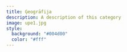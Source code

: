 ```yaml
---
title: Ģeogrāfija
description: A description of this category
image: upe1.jpg
style:
  background: "#004d00"
  color: "#fff"
---
```

